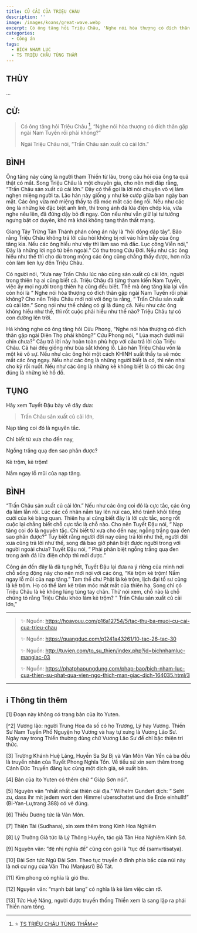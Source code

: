 ```yaml
---
title: CỦ CẢI CỦA TRIỆU CHÂU
description: ''
image: /images/koans/great-wave.webp
excerpt: Có ông tăng hỏi Triệu Châu, 'Nghe nói hòa thượng có đích thân gặp ngài Nam Tuyền rồi phải không?'. Triệu Châu nói, 'Trấn Châu sản xuất củ cải lớn'
categories:
  - Công án
tags:
  - BÍCH NHAM LỤC
  - TS TRIỆU CHÂU TÙNG THẨM
---
```


## THÙY

...

## CỬ:

> Có ông tăng hỏi Triệu Châu [^1], “Nghe nói hòa thượng có đích thân gặp ngài Nam Tuyền rồi phải không?”
>
> Ngài Triệu Châu nói, “Trấn Châu sản xuất củ cải lớn.”

## BÌNH

Ông tăng này cũng là người tham Thiền từ lâu, trong câu hỏi của ông ta quả thật có mắt. Song Triệu Châu là một chuyên gia, cho nên mới đáp rằng, “Trần Châu sản xuất củ cải lớn.” Đây có thể gọi là lời nói chuyện vô vị làm nghẹn miệng người ta. Lão hán này giống y như kẻ cướp giữa ban ngày ban mặt. Các ông vừa mở miệng thầy ta đã móc mắt các ông rồi. Nếu như các ông là những kẻ đặc biệt anh linh, thì trong ánh đá lửa điện chớp kia, vừa nghe nêu lên, đã đứng dậy bỏ đi ngay. Còn nếu như vẫn giữ lại tư tưởng ngưng bặt cơ duyên, khó mà khỏi không tang thân thất mạng.

Giang Tây Trừng Tán Thánh phán công án này là “hỏi đông đáp tây”. Bảo rằng Triệu Châu không trả lời câu hỏi không bị rơi vào hầm bẫy của ông tăng kia. Nếu các ông hiểu như vậy thì làm sao mà đắc. Lục công Viễn nói,” Đây là những lời ngó từ bến ngoài.” Có thu trong Cửu Đới. Nếu như các ông hiểu như thế thì cho dù trong mộng các ông cũng chẳng thấy được, hơn nữa còn làm lien lụy đến Triệu Châu.

Có người nói, “Xưa nay Trấn Châu lúc nào cũng sản xuất củ cải lớn, người trong thiên hạ ai cũng biết cả. Triệu Châu đã từng tham kiến Nam Tuyền, việc ấy mọi người trong thiên hạ cũng đều biết. Thế mà ông tăng kia lại vẫn còn hỏi là “ Nghe nói hòa thượng có đích thân gặp ngài Nam Tuyền rồi phải không? Cho nên Triệu Châu mới nói với ông ta rằng, “ Trấn Châu sản xuất củ cải lớn.” Song nói như thế chẳng có gì là đúng cả. Nếu như các ông không hiểu như thế, thì rốt cuộc phải hiểu như thế nào? Triệu Châu tự có con đường lên trời.

Há không nghe có ông tăng hỏi Cửu Phong, “Nghe nói hòa thượng có đích thân gặp ngài Diên Thọ phải không?” Cửu Phong nói, “ Lúa mạch dưới núi chín chưa?” Câu trả lời này hoàn toàn phù hợp với câu trả lời của Triệu Châu. Cả hai đếu giống như búa sắt không lỗ. Lão hán Triệu Châu vốn là một kẻ vô sự. Nếu như các ông hỏi một cách KHINH suất thầy ta sẽ móc mắt các ông ngay. Nếu như các ông là những người biết là có, thì nên nhai cho kỹ rồi nuốt. Nếu như các ông là những kẻ không biết là có thì các ông đúng là những kẻ hồ đồ.

## TỤNG

Hãy xem Tuyết Đậu bày vẽ dây dưa:

> Trấn Châu sản xuất củ cải lớn,

Nạp tăng coi đó là nguyên tắc.

Chỉ biết từ xưa cho đến nay,

Ngỗng trắng quạ đen sao phân được?

Kẻ trộm, kẻ trộm!

Nắm ngay lỗ mũi của nạp tăng.

## BÌNH

“Trấn Châu sản xuất củ cải lớn.” Nếu như các ông coi đó là cực tắc, các ông đạ lầm lẫn rồi. Lúc các cổ nhân nắm tay lên núi cao, khó tránh khỏi tiếng cười của kẻ bàng quan. Thiên hạ ai cũng biết đây là lời cực tắc, song rốt cuộc lại chẳng biết chỗ cực tắc là chỗ nào. Cho nên Tuyết Đậu nói, “ Nạp tăng coi đó là nguyên tắc. Chỉ biết từ xưa cho đến nay, ngỗng trắng quạ đen sao phân được?” Tuy biết rằng người đời nay cũng trả lời như thế, người đời xưa cũng trả lời như thế, song đã bao giờ phân biệt được người trong với người ngoài chưa? Tuyết Đậu nói, “ Phải phân biệt ngỗng trắng quạ đen trong ánh đá lửa điện chớp thì mới được.”

Công án đến đây là đã tụng hết, Tuyết Đậu lại đưa ra ý riêng của mình nơi chỗ sống động này cho nên mới nói với các ông, “Kẻ trộm kẻ trộm! Nắm ngay lỗ mũi của nạp tăng.” Tam thế chư Phật là kẻ trộm, lịch đại tổ sư cũng là kẻ trộm. Họ có thể làm kẻ trộm móc mất mắt của thiên hạ. Song chỉ có Triệu Châu là kẻ không lúng túng tay chân. Thử nói xem, chỗ nào là chỗ chứng tỏ rằng Triệu Châu khéo làm kẻ trộm? “ Trấn Châu sản xuất củ cải lớn,”

<hr class="blog-rule" />

> ✨ Nguồn: https://hoavouu.com/p16a12754/5/tac-thu-ba-muoi-cu-cai-cua-trieu-chau
>
> ✨ Nguồn: https://quangduc.com/p1241a43261/10-tac-26-tac-30
>
> ✨ Nguồn: http://tuvien.com/to_su_thien/index.php?id=bichnhamluc-mangiac-03
>
> ✨ Nguồn: https://phatphapungdung.com/phap-bao/bich-nham-luc-cua-thien-su-phat-qua-vien-ngo-thich-man-giac-dich-164035.html/3

<hr class="blog-rule" />

## ℹ️ Thông tin thêm

[^1]: ⭐️ <a href="http://www.thuongchieu.net/index.php/phapthoai/suphu/4839-tstrieuchau" target="_blank">TS TRIỆU CHÂU TÙNG THẨM</a>

[1] Đoạn này không có trang bản của Ito Yuten.

[^2] Vương lão: người Trung Hoa đa số có họ Trương, Lý hay Vương. Thiền Sư Nam Tuyền Phổ Nguyện họ Vương và hay tự xưng là Vương Lão Sư. Ngày nay trong Thiền thường dùng chữ Vương Lão Sư để chỉ bậc thiện tri thức.

[3] Trường Khánh Huệ Lăng, Huyền Sa Sư Bị và Vân Môn Văn Yển cả ba đều là truyền nhân của Tuyết Phong Nghĩa Tồn. Về tiểu sử xin xem thêm trong Cảnh Đức Truyền đăng lục cùng một dịch giả, sẽ xuất bản.

[4] Bản của Ito Yuten có thêm chữ “ Giáp Sơn nói”.

[5] Nguyên văn “nhất nhất cái thiên cái địa.” Wilhelm Gundert dịch: “ Seht zu, dass ihr mit jedem wort den Himmel uberschattet und die Erde einhullt!” (Bi-Yan-Lu,trang 388) có vẻ đúng.

[6] Thiều Dương tức là Vân Môn.

[7] Thiện Tài (Sudhana), xin xem thêm trong Kinh Hoa Nghiêm

[8] Lý Trưởng Giả tức là Lý Thông Huyền, tác giả Tân Hoa Nghiêm Kinh Sớ.

[9] Nguyên văn: ”đệ nhị nghĩa đế” cũng còn gọi là “tục đế (samvrtisatya).

[10] Đài Sơn tức Ngũ Đài Sơn. Theo tục truyền ở đỉnh phía bắc của núi này là nơi cư ngụ của Văn Thù (Manjusrì) Bồ Tát.

[11] Kim phong có nghĩa là gió thu.

[12] Nguyên văn: “mạnh bát lang” có nghĩa là kẻ làm việc càn rỡ.

[13] Tức Huệ Năng, người được truyền thống Thiền xem là sang lập ra phái Thiền nam tông.
